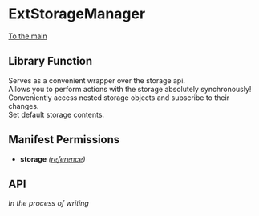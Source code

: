 # ExtStorageManager
[To the main](../README.md)

## Library Function
Serves as a convenient wrapper over the storage api.\
Allows you to perform actions with the storage absolutely synchronously!\
Conveniently access nested storage objects and subscribe to their changes.\
Set default storage contents.

## Manifest Permissions
- **storage** *([reference](https://developer.chrome.com/docs/extensions/reference/storage/))*

## API
*In the process of writing*
